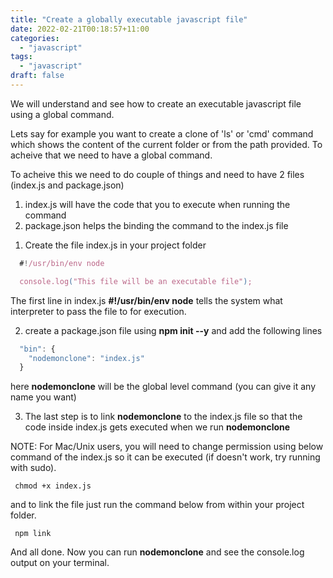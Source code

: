 ```yaml
---
title: "Create a globally executable javascript file"
date: 2022-02-21T00:18:57+11:00
categories: 
  - "javascript"
tags: 
  - "javascript"
draft: false
---
```


We will understand and see how to create an executable javascript file using a global command.

Lets say for example you want to create a clone of 'ls' or 'cmd' command which shows the content of the current folder or from the path provided. To acheive that we need to have a global command.

To acheive this we need to do couple of things and need to have 2 files (index.js and package.json)

1. index.js will have the code that you to execute when running the command
2. package.json helps the binding the command to the index.js file


1) Create the file index.js in your project folder
```javascript
  #!/usr/bin/env node

  console.log("This file will be an executable file");
```

The first line in index.js **#!/usr/bin/env node** tells the system what interpreter to pass the file to for execution.

2) create a package.json file using **npm init --y** and add the following lines

```javascript
  "bin": {
    "nodemonclone": "index.js"
  }
```
here **nodemonclone** will be the global level command (you can give it any name you want)

3) The last step is to link **nodemonclone** to the index.js file so that the code inside index.js gets executed when we run **nodemonclone**

NOTE: For Mac/Unix users, you will need to change permission using below command of the index.js so it can be executed (if doesn't work, try running with sudo).

```shell
 chmod +x index.js   
```

and to link the file just run the command below from within your project folder.
```shell
 npm link   
```

And all done. Now you can run **nodemonclone** and see the console.log output on your terminal.